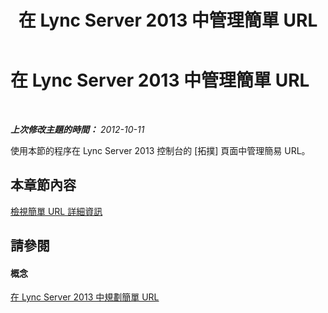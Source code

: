 ﻿---
title: 在 Lync Server 2013 中管理簡單 URL
TOCTitle: 在 Lync Server 2013 中管理簡單 URL
ms:assetid: 97ad8230-f422-462a-9ce4-6061fa7f2617
ms:mtpsurl: https://technet.microsoft.com/zh-tw/library/JJ688146(v=OCS.15)
ms:contentKeyID: 49890219
ms.date: 08/10/2015
mtps_version: v=OCS.15
ms.translationtype: HT
---

# 在 Lync Server 2013 中管理簡單 URL

 

_**上次修改主題的時間：** 2012-10-11_

使用本節的程序在 Lync Server 2013 控制台的 \[拓撲\] 頁面中管理簡易 URL。

## 本章節內容

[檢視簡單 URL 詳細資訊](lync-server-2013-view-simple-url-details.md)

## 請參閱

#### 概念

[在 Lync Server 2013 中規劃簡單 URL](lync-server-2013-planning-for-simple-urls.md)

